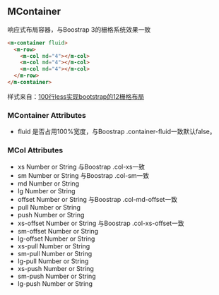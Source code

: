 
## MContainer

响应式布局容器，与Boostrap 3的栅格系统效果一致

```html
<m-container fluid>
  <m-row>
    <m-col md="4"></m-col>
    <m-col md="4"></m-col>
    <m-col md="4"></m-col>
  </m-row>
</m-container>

```

样式来自：[100行less实现bootstrap的12栅格布局](https://segmentfault.com/a/1190000010104455)

### MContainer Attributes

+ fluid 是否占用100%宽度，与Boostrap .container-fluid一致默认false。

### MCol Attributes

+ xs Number or String 与Boostrap .col-xs一致
+ sm Number or String 与Boostrap .col-sm一致
+ md Number or String
+ lg Number or String
+ offset Number or String 与Boostrap .col-md-offset一致
+ pull Number or String
+ push Number or String
+ xs-offset Number or String 与Boostrap .col-xs-offset一致
+ sm-offset Number or String
+ lg-offset Number or String
+ xs-pull Number or String
+ sm-pull Number or String
+ lg-pull Number or String
+ xs-push Number or String
+ sm-push Number or String
+ lg-push Number or String
